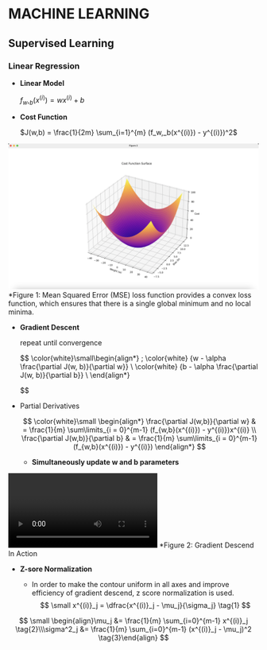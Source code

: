 # MACHINE LEARNING

## Supervised Learning

### Linear Regression

- **Linear Model**
    
    $f_w,_b(x^{(i)}) =wx^{(i)} + b$ 
    
- **Cost Function**
    
    $J(w,b) = \frac{1}{2m} \sum_{i=1}^{m} (f_w,_b(x^{(i)}) - y^{(i)})^2$

![Linear Regression Cost](include/imgs/linear_regression_cost.png)
*Figure 1: Mean Squared Error (MSE) loss function provides a convex loss function, which ensures that there is a single global minimum and no local minima.
    
- **Gradient Descent**
    
    repeat until convergence
    
    $$
    \color{white}\small\begin{align*}
    \; \color{white} {w - \alpha \frac{\partial J(w, b)}{\partial w}}  \\  \color{white} {b - \alpha \frac{\partial J(w, b)}{\partial b}} \\
    \end{align*}
    
    $$
    
- Partial Derivatives
    
    $$
    \color{white}\small
    \begin{align*}
    \frac{\partial J(w,b)}{\partial w} & = \frac{1}{m} \sum\limits_{i = 0}^{m-1} (f_{w,b}(x^{(i)}) - y^{(i)})x^{(i)} \\
    \frac{\partial J(w,b)}{\partial b} & = \frac{1}{m} \sum\limits_{i = 0}^{m-1} (f_{w,b}(x^{(i)}) - y^{(i)})
    \end{align*}
    $$
    
    - **Simultaneously update w and b parameters**

<video controls src="include/imgs/gradient_descend.mp4" title="Title"></video>
*Figure 2: Gradient Descend In Action

- **Z-sore Normalization**

    - In order to make the contour uniform in all axes and improve efficiency of gradient descend, z score normalization is used.
$$
\small x^{(i)}_j = \dfrac{x^{(i)}_j - \mu_j}{\sigma_j} \tag{1}
$$

$$
\small \begin{align}\mu_j &= \frac{1}{m} \sum_{i=0}^{m-1} x^{(i)}_j \tag{2}\\\sigma^2_j &= \frac{1}{m} \sum_{i=0}^{m-1} (x^{(i)}_j - \mu_j)^2  \tag{3}\end{align}
$$
